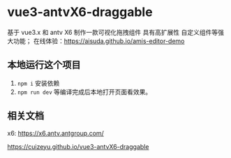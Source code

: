 # vue3-antvX6-draggable

基于 vue3.x 和 antv X6 制作一款可视化拖拽组件 具有高扩展性 自定义组件等强大功能；
在线体验：https://aisuda.github.io/amis-editor-demo

## 本地运行这个项目

1. `npm i` 安装依赖
2. `npm run dev` 等编译完成后本地打开页面看效果。

## 相关文档

x6: https://x6.antv.antgroup.com/

https://cuizeyu.github.io/vue3-antvX6-draggable

